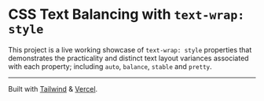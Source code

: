 # CSS Text Balancing with `text-wrap: style`
This project is a live working showcase of `text-wrap: style` properties that demonstrates the practicality and distinct text layout variances associated with each property; including `auto`, `balance`, `stable` and `pretty`.

---

Built with [Tailwind](https://tailwindcss.com/) & [Vercel](https://vercel.com/).